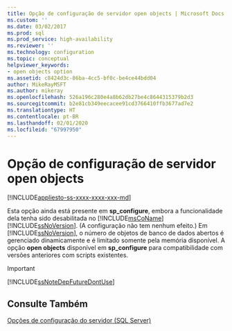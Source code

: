 ```yaml
---
title: Opção de configuração de servidor open objects | Microsoft Docs
ms.custom: ''
ms.date: 03/02/2017
ms.prod: sql
ms.prod_service: high-availability
ms.reviewer: ''
ms.technology: configuration
ms.topic: conceptual
helpviewer_keywords:
- open objects option
ms.assetid: c8424d3c-86ba-4cc5-bf0c-be4ce44bdd04
author: MikeRayMSFT
ms.author: mikeray
ms.openlocfilehash: 526a196c280e4a8b62db27be4c8644315379b2d3
ms.sourcegitcommit: b2e81cb349eecacee91cd3766410ffb3677ad7e2
ms.translationtype: HT
ms.contentlocale: pt-BR
ms.lasthandoff: 02/01/2020
ms.locfileid: "67997950"
---
```

# <a name="open-objects-server-configuration-option"></a>Opção de configuração de servidor open objects
[!INCLUDE[appliesto-ss-xxxx-xxxx-xxx-md](../../includes/appliesto-ss-xxxx-xxxx-xxx-md.md)]

  Esta opção ainda está presente em **sp_configure**, embora a funcionalidade dela tenha sido desabilitada no [!INCLUDE[msCoName](../../includes/msconame-md.md)] [!INCLUDE[ssNoVersion](../../includes/ssnoversion-md.md)]. (A configuração não tem nenhum efeito.) Em [!INCLUDE[ssNoVersion](../../includes/ssnoversion-md.md)], o número de objetos de banco de dados abertos é gerenciado dinamicamente e é limitado somente pela memória disponível. A opção **open objects** disponível em **sp_configure** para compatibilidade com versões anteriores com scripts existentes.  
  
> [!IMPORTANT]  
>  [!INCLUDE[ssNoteDepFutureDontUse](../../includes/ssnotedepfuturedontuse-md.md)]  
  
## <a name="see-also"></a>Consulte Também  
 [Opções de configuração do servidor &#40;SQL Server&#41;](../../database-engine/configure-windows/server-configuration-options-sql-server.md)  
  
  
